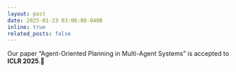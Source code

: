 ```yaml
---
layout: post
date: 2025-01-23 03:08:00-0400
inline: true
related_posts: false
---
```



Our paper “Agent-Oriented Planning in Multi-Agent Systems” is accepted to **ICLR 2025**.:rocket: